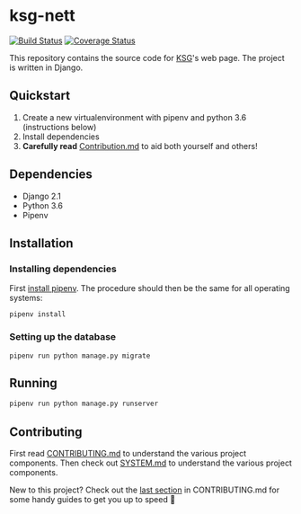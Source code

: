 # ksg-nett
[![Build Status](https://travis-ci.org/KSG-IT/ksg-nett.svg?branch=develop)](https://travis-ci.org/KSG-IT/ksg-nett)
[![Coverage Status](https://coveralls.io/repos/github/KSG-IT/ksg-nett/badge.svg?branch=develop)](https://coveralls.io/github/KSG-IT/ksg-nett?branch=develop)

This repository contains the source code for [KSG](https://www.samfundet.no/kafe-og-serveringsgjengen)'s web page. The project is written in Django.

## Quickstart

1. Create a new virtualenvironment with pipenv and python 3.6 (instructions below)
2. Install dependencies
3. **Carefully read** [Contribution.md](https://github.com/KSG-IT/ksg-nett/blob/develop/CONTRIBUTING.md) to aid both yourself and others!

## Dependencies
* Django 2.1
* Python 3.6
* Pipenv

## Installation

### Installing dependencies
First [install pipenv](https://pipenv.readthedocs.io/en/latest/install/#installing-pipenv). The procedure should then be the same for all operating systems:

    pipenv install
    
### Setting up the database

```
pipenv run python manage.py migrate
```

## Running 

```bash
pipenv run python manage.py runserver
```

## Contributing

First read [CONTRIBUTING.md](https://github.com/KSG-IT/ksg-nett/blob/develop/CONTRIBUTING.md) to understand the various project components. Then check out [SYSTEM.md](https://github.com/KSG-IT/ksg-nett/blob/develop/SYSTEM.md) to understand the various project components.

New to this project? Check out the [last section](https://github.com/KSG-IT/ksg-nett/blob/develop/CONTRIBUTING.md#guides-for-semi-noobs) in CONTRIBUTING.md for some handy guides to get you up to speed 💪
